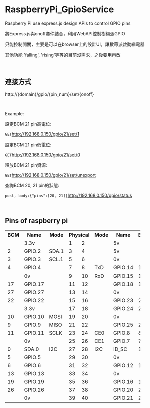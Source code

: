 # RaspberryPi_GpioService

Raspberry Pi use express.js design APIs to control GPIO pins

將Express.js與onoff套件結合，利用WebAPI控制樹梅派GPIO

只能控制開關，主要是可以在browser上的設計UI，讓數莓派啟動繼電器

其他功能 'falling', 'rising'等等的目前沒需求，之後要用再改

</br>

## 連接方式 ##

http://{domain}/gpio/{pin_num}/set/{onoff}

</br>
  
Example:

設定BCM 21 pin高電位:

`GET`http://192.168.0.150/gpio/21/set/1
  
設定BCM 21 pin低電位:

`GET`http://192.168.0.150/gpio/21/set/0
 
釋放BCM 21 pin資源:

`GET`http://192.168.0.150/gpio/21/set/unexport 
  
查詢BCM 20, 21 pin的狀態:

`post, body:{"pins":[20, 21]}`http://192.168.0.150/gpio/status

</br>

## Pins of raspberry pi ##
<table class="tg" style="undefined;table-layout: fixed; width: 433px">
<colgroup>
<col style="width: 43px">
<col style="width: 66px">
<col style="width: 60px">
<col style="width: 49px">
<col style="width: 50px">
<col style="width: 56px">
<col style="width: 66px">
<col style="width: 43px">
</colgroup>
  <tr>
    <th class="tg-amwm">BCM</th>
    <th class="tg-amwm">Name</th>
    <th class="tg-amwm">Mode</th>
    <th class="tg-amwm" colspan="2">Physical</th>
    <th class="tg-amwm">Mode</th>
    <th class="tg-amwm">Name</th>
    <th class="tg-amwm">BCM</th>
  </tr>
  <tr>
    <td class="tg-cmwg"></td>
    <td class="tg-cmwg">3.3v</td>
    <td class="tg-cmwg"></td>
    <td class="tg-7geq">1</td>
    <td class="tg-7geq">2</td>
    <td class="tg-3oug"></td>
    <td class="tg-3oug">5v</td>
    <td class="tg-3oug"></td>
  </tr>
  <tr>
    <td class="tg-baqh">2</td>
    <td class="tg-baqh">GPIO.2</td>
    <td class="tg-baqh">SDA.1</td>
    <td class="tg-7geq">3</td>
    <td class="tg-7geq">4</td>
    <td class="tg-3oug"></td>
    <td class="tg-3oug">5v</td>
    <td class="tg-3oug"></td>
  </tr>
  <tr>
    <td class="tg-baqh">3</td>
    <td class="tg-baqh">GPIO.3</td>
    <td class="tg-baqh">SCL.1</td>
    <td class="tg-7geq">5</td>
    <td class="tg-7geq">6</td>
    <td class="tg-6qw1"></td>
    <td class="tg-6qw1">0v</td>
    <td class="tg-6qw1"></td>
  </tr>
  <tr>
    <td class="tg-baqh">4</td>
    <td class="tg-baqh">GPIO.4</td>
    <td class="tg-baqh"></td>
    <td class="tg-7geq">7</td>
    <td class="tg-7geq">8</td>
    <td class="tg-baqh">TxD</td>
    <td class="tg-baqh">GPIO.14</td>
    <td class="tg-baqh">14</td>
  </tr>
  <tr>
    <td class="tg-6qw1"></td>
    <td class="tg-6qw1">0v</td>
    <td class="tg-6qw1"></td>
    <td class="tg-7geq">9</td>
    <td class="tg-7geq">10</td>
    <td class="tg-baqh">RxD</td>
    <td class="tg-baqh">GPIO.15</td>
    <td class="tg-baqh">15</td>
  </tr>
  <tr>
    <td class="tg-baqh">17</td>
    <td class="tg-baqh">GPIO.17</td>
    <td class="tg-baqh"></td>
    <td class="tg-7geq">11</td>
    <td class="tg-7geq">12</td>
    <td class="tg-baqh"></td>
    <td class="tg-baqh">GPIO.18</td>
    <td class="tg-baqh">18</td>
  </tr>
  <tr>
    <td class="tg-baqh">27</td>
    <td class="tg-baqh">GPIO.27</td>
    <td class="tg-baqh"></td>
    <td class="tg-7geq">13</td>
    <td class="tg-7geq">14</td>
    <td class="tg-6qw1"></td>
    <td class="tg-6qw1">0v</td>
    <td class="tg-6qw1"></td>
  </tr>
  <tr>
    <td class="tg-baqh">22</td>
    <td class="tg-baqh">GPIO.22</td>
    <td class="tg-baqh"></td>
    <td class="tg-7geq">15</td>
    <td class="tg-7geq">16</td>
    <td class="tg-baqh"></td>
    <td class="tg-baqh">GPIO.23</td>
    <td class="tg-baqh">23</td>
  </tr>
  <tr>
    <td class="tg-cmwg"></td>
    <td class="tg-cmwg">3.3v</td>
    <td class="tg-cmwg"></td>
    <td class="tg-7geq">17</td>
    <td class="tg-7geq">18</td>
    <td class="tg-baqh"></td>
    <td class="tg-baqh">GPIO.24</td>
    <td class="tg-baqh">24</td>
  </tr>
  <tr>
    <td class="tg-baqh">10</td>
    <td class="tg-baqh">GPIO.10</td>
    <td class="tg-baqh">MOSI</td>
    <td class="tg-7geq">19</td>
    <td class="tg-7geq">20</td>
    <td class="tg-6qw1"></td>
    <td class="tg-6qw1">0v</td>
    <td class="tg-6qw1"></td>
  </tr>
  <tr>
    <td class="tg-baqh">9</td>
    <td class="tg-baqh">GPIO.9</td>
    <td class="tg-baqh">MISO</td>
    <td class="tg-7geq">21</td>
    <td class="tg-7geq">22</td>
    <td class="tg-baqh"></td>
    <td class="tg-baqh">GPIO.25</td>
    <td class="tg-baqh">25</td>
  </tr>
  <tr>
    <td class="tg-baqh">11</td>
    <td class="tg-baqh">GPIO.11</td>
    <td class="tg-baqh">SCLK</td>
    <td class="tg-7geq">23</td>
    <td class="tg-7geq">24</td>
    <td class="tg-baqh">CE0</td>
    <td class="tg-baqh">GPIO.8</td>
    <td class="tg-baqh">8</td>
  </tr>
  <tr>
    <td class="tg-6qw1"></td>
    <td class="tg-6qw1">0v</td>
    <td class="tg-6qw1"></td>
    <td class="tg-7geq">25</td>
    <td class="tg-7geq">26</td>
    <td class="tg-baqh">CE1</td>
    <td class="tg-baqh">GPIO.7</td>
    <td class="tg-baqh">7</td>
  </tr>
  <tr>
    <td class="tg-baqh">0</td>
    <td class="tg-baqh">SDA.0</td>
    <td class="tg-baqh">I2C</td>
    <td class="tg-7geq">27</td>
    <td class="tg-7geq">28</td>
    <td class="tg-baqh">I2C</td>
    <td class="tg-baqh">ID_SC</td>
    <td class="tg-baqh">1</td>
  </tr>
  <tr>
    <td class="tg-baqh">5</td>
    <td class="tg-baqh">GPIO.5</td>
    <td class="tg-baqh"></td>
    <td class="tg-7geq">29</td>
    <td class="tg-7geq">30</td>
    <td class="tg-6qw1"></td>
    <td class="tg-6qw1">0v</td>
    <td class="tg-6qw1"></td>
  </tr>
  <tr>
    <td class="tg-baqh">6</td>
    <td class="tg-baqh">GPIO.6</td>
    <td class="tg-baqh"></td>
    <td class="tg-7geq">31</td>
    <td class="tg-7geq">32</td>
    <td class="tg-baqh"></td>
    <td class="tg-baqh">GPIO.12</td>
    <td class="tg-baqh">12</td>
  </tr>
  <tr>
    <td class="tg-baqh">13</td>
    <td class="tg-baqh">GPIO.13</td>
    <td class="tg-baqh"></td>
    <td class="tg-7geq">33</td>
    <td class="tg-7geq">34</td>
    <td class="tg-6qw1"></td>
    <td class="tg-6qw1">0v</td>
    <td class="tg-6qw1"></td>
  </tr>
  <tr>
    <td class="tg-baqh">19</td>
    <td class="tg-baqh">GPIO.19</td>
    <td class="tg-baqh"></td>
    <td class="tg-7geq">35</td>
    <td class="tg-7geq">36</td>
    <td class="tg-baqh"></td>
    <td class="tg-baqh">GPIO.16</td>
    <td class="tg-baqh">16</td>
  </tr>
  <tr>
    <td class="tg-baqh">26</td>
    <td class="tg-baqh">GPIO.26</td>
    <td class="tg-baqh"></td>
    <td class="tg-7geq">37</td>
    <td class="tg-7geq">38</td>
    <td class="tg-baqh"></td>
    <td class="tg-baqh">GPIO.20</td>
    <td class="tg-baqh">20</td>
  </tr>
  <tr>
    <td class="tg-6qw1"></td>
    <td class="tg-6qw1">0v</td>
    <td class="tg-6qw1"></td>
    <td class="tg-7geq">39</td>
    <td class="tg-7geq">40</td>
    <td class="tg-baqh"></td>
    <td class="tg-baqh">GPIO.21</td>
    <td class="tg-baqh">21</td>
  </tr>
</table>
